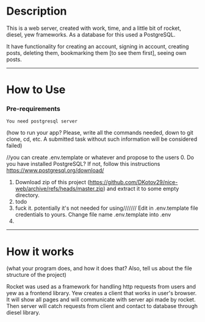 # Description 
This is a web server, created with work, time, and a little bit of rocket, diesel, yew frameworks. As a database for this used a PostgreSQL.

It have functionality for creating an account, signing in account, creating posts, deleting them, bookmarking them [to see them first], seeing own posts.

---

# How to Use

### Pre-requirements
``You need postgresql server``

(how to run your app? Please, write all the commands needed, down to git clone, cd, etc. A submitted task without such information will be considered failed)

//you can create .env.template or whatever and propose to the users 
0. Do you have installed PostgreSQL? If not, follow this instructions https://www.postgresql.org/download/
1. Download zip of this project (https://github.com/DKotov29/nice-web/archive/refs/heads/master.zip) and extract it to some empty directory.
2. todo
1. fuck it. potentially it's not needed for using/////// Edit in .env.template file credentials to yours. Change file name .env.template into .env 
2. 
---


# How it works 

(what your program does, and how it does that? Also, tell us about the file structure of the project)


Rocket was used as a framework for handling http requests from users and yew as a frontend library. Yew creates a client that works in user's browser. It will show all pages and will communicate with server api made by rocket.
Then server will catch requests from client and contact to database through diesel library.

